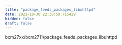 ```yaml
---
title: "package_feeds_packages_libuhttpd"
date: 2021-10-30 22:30:59.715429
hidden: false
draft: false
---
```


bcm27xx/bcm2711/package_feeds_packages_libuhttpd

